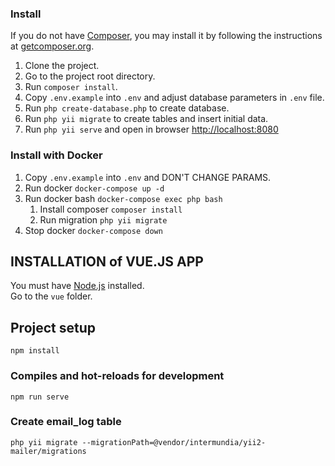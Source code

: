 ### Install

If you do not have [Composer](http://getcomposer.org/), you may install it by following the instructions
at [getcomposer.org](http://getcomposer.org/doc/00-intro.md#installation-nix).

1. Clone the project.
1. Go to the project root directory. 
1. Run `composer install`.
1. Copy `.env.example` into `.env` and adjust database parameters in `.env` file. 
1. Run `php create-database.php` to create database.
1. Run `php yii migrate` to create tables and insert initial data.
1. Run `php yii serve` and open in browser [http://localhost:8080](http://localhost:8080)

### Install with Docker

1. Copy `.env.example` into `.env` and DON'T CHANGE PARAMS.
1. Run docker `docker-compose up -d`
1. Run docker bash `docker-compose exec php bash`
   1. Install composer `composer install`
   1. Run migration `php yii migrate`
1. Stop docker `docker-compose down`

INSTALLATION of VUE.JS APP
--------------------------

You must have [Node.js](https://nodejs.org) installed.<br>
Go to the `vue` folder.<br>


## Project setup
```
npm install
```

### Compiles and hot-reloads for development
```
npm run serve
```

### Create email_log table

```
php yii migrate --migrationPath=@vendor/intermundia/yii2-mailer/migrations
```